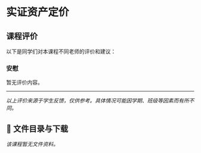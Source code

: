 # 实证资产定价

## 课程评价

以下是同学们对本课程不同老师的评价和建议：

### 安慰

暂无评价内容。

---

*以上评价来源于学生反馈，仅供参考。具体情况可能因学期、班级等因素而有所不同。*
## 📄 文件目录与下载

_该课程暂无文件资料。_
